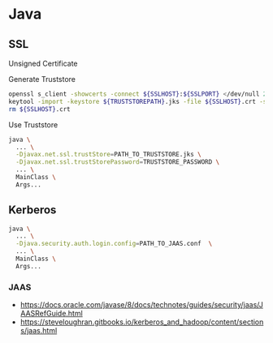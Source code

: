 # Java
## SSL
Unsigned Certificate

Generate Truststore
```bash
openssl s_client -showcerts -connect ${SSLHOST}:${SSLPORT} </dev/null 2>/dev/null > ${SSLHOST}.crt
keytool -import -keystore ${TRUSTSTOREPATH}.jks -file ${SSLHOST}.crt -storepass changeit -alias $SSLHOST -noprompt
rm ${SSLHOST}.crt
```

Use Truststore
```bash
java \
  ... \
  -Djavax.net.ssl.trustStore=PATH_TO_TRUSTSTORE.jks \
  -Djavax.net.ssl.trustStorePassword=TRUSTSTORE_PASSWORD \
  ... \
  MainClass \
  Args...
```

## Kerberos
```bash
java \
  ... \
  -Djava.security.auth.login.config=PATH_TO_JAAS.conf  \
  ... \
  MainClass \
  Args...
```
### JAAS
* https://docs.oracle.com/javase/8/docs/technotes/guides/security/jaas/JAASRefGuide.html
* https://steveloughran.gitbooks.io/kerberos_and_hadoop/content/sections/jaas.html